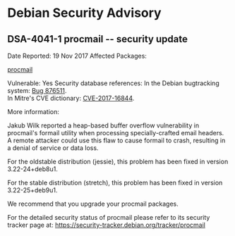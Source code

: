 
Debian Security Advisory
========================


DSA-4041-1 procmail -- security update
--------------------------------------



Date Reported:
19 Nov 2017
Affected Packages:

[procmail](https://packages.debian.org/src:procmail)

Vulnerable:
Yes
Security database references:
In the Debian bugtracking system: [Bug 876511](https://bugs.debian.org/cgi-bin/bugreport.cgi?bug=876511).  
In Mitre's CVE dictionary: [CVE-2017-16844](https://security-tracker.debian.org/tracker/CVE-2017-16844).  

More information:

Jakub Wilk reported a heap-based buffer overflow vulnerability in
procmail's formail utility when processing specially-crafted email
headers. A remote attacker could use this flaw to cause formail to
crash, resulting in a denial of service or data loss.


For the oldstable distribution (jessie), this problem has been fixed
in version 3.22-24+deb8u1.


For the stable distribution (stretch), this problem has been fixed in
version 3.22-25+deb9u1.


We recommend that you upgrade your procmail packages.


For the detailed security status of procmail please refer to its
security tracker page at:
<https://security-tracker.debian.org/tracker/procmail>





